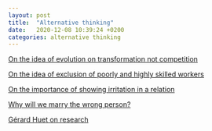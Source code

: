 ```yaml
---
layout: post
title:  "Alternative thinking"
date:   2020-12-08 10:39:24 +0200
categories: alternative thinking
---
```


[On the idea of evolution on transformation not competition][jardineria]

[On the idea of exclusion of poorly and highly skilled workers][mediocracia]

[On the importance of showing irritation in a relation][royo]

[Why will we marry the wrong person?][marry]

[Gérard Huet on research][huet]

[jardineria]: https://elpais.com/elpais/2020/11/19/eps/1605786292_072842.html
[mediocracia]: https://elpais.com/elpais/2019/08/30/ideas/1567166223_815812.html
[royo]: https://smoda.elpais.com/belleza/bienestar/entrevista-adriana-royo-etica-del-despiadado/
[marry]: https://www.youtube.com/watch?v=-EvvPZFdjyk
[huet]: https://www.lemonde.fr/blog/binaire/2015/03/27/gerard-huet-la-poesie-du-logiciel/